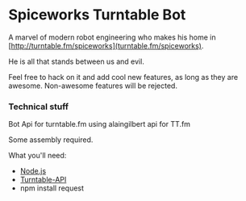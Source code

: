 Spiceworks Turntable Bot
==============

A marvel of modern robot engineering who makes his home in [http://turntable.fm/spiceworks](turntable.fm/spiceworks).

He is all that stands between us and evil.

Feel free to hack on it and add cool new features, as long as they are awesome. Non-awesome features will be rejected.

### Technical stuff
Bot Api for turntable.fm using alaingilbert api for TT.fm

Some assembly required.

What you'll need:
* [Node.js](http://nodejs.org)
* [Turntable-API](https://github.com/alaingilbert/Turntable-API/)
* npm install request
